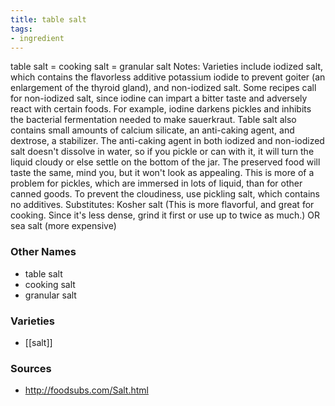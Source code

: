 ```yaml
---
title: table salt
tags:
- ingredient
---
```

table salt = cooking salt = granular salt Notes: Varieties include iodized salt, which contains the flavorless additive potassium iodide to prevent goiter (an enlargement of the thyroid gland), and non-iodized salt. Some recipes call for non-iodized salt, since iodine can impart a bitter taste and adversely react with certain foods. For example, iodine darkens pickles and inhibits the bacterial fermentation needed to make sauerkraut. Table salt also contains small amounts of calcium silicate, an anti-caking agent, and dextrose, a stabilizer. The anti-caking agent in both iodized and non-iodized salt doesn't dissolve in water, so if you pickle or can with it, it will turn the liquid cloudy or else settle on the bottom of the jar. The preserved food will taste the same, mind you, but it won't look as appealing. This is more of a problem for pickles, which are immersed in lots of liquid, than for other canned goods. To prevent the cloudiness, use pickling salt, which contains no additives. Substitutes: Kosher salt (This is more flavorful, and great for cooking. Since it's less dense, grind it first or use up to twice as much.) OR sea salt (more expensive)

### Other Names

* table salt
* cooking salt
* granular salt

### Varieties

* [[salt]]

### Sources
* http://foodsubs.com/Salt.html

